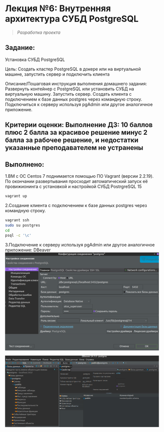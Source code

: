 # **Лекция №6: Внутренняя архитектура СУБД PostgreSQL**
> _Разработка проекта_

## **Задание:**
Установка СУБД PostgreSQL

Цель:
Создать кластер PostgreSQL в докере или на виртуальной машине, запустить сервер и подключить клиента


Описание/Пошаговая инструкция выполнения домашнего задания:
Развернуть контейнер с PostgreSQL или установить СУБД на виртуальную машину.
Запустить сервер.
Создать клиента с подключением к базе данных postgres через командную строку.
Подключиться к серверу используя pgAdmin или другое аналогичное приложение.

Критерии оценки:
Выполнение ДЗ: 10 баллов
плюс 2 балла за красивое решение
минус 2 балла за рабочее решение, и недостатки указанные преподавателем не устранены
---

## **Выполнено:**

1.ВМ с ОС Centos 7 поднимается помощью ПО Vagrant (версии 2.2.19). По окончании развертывания просходит автоматический 
запуск её провижионинга с установкой и настройкой СУБД PostrgreSQL 15
~~~bash
vagrant up
~~~

2.Создание клиента с подключением к базе данных postgres через командную строку.
~~~bash
vagrant ssh
sudo su postgres
cd
psql -c '\c'
~~~

3.Подключение к серверу используя pgAdmin или другое аналогичное приложение: DBeaver
![img.png](pngs/img.png)

![img_1.png](pngs/img_1.png)

